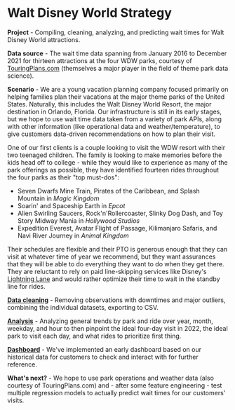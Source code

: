 # Walt Disney World Strategy
**Project** - Compiling, cleaning, analyzing, and predicting wait times for Walt Disney World attractions.

**Data source** - The wait time data spanning from January 2016 to December 2021 for thirteen attractions at the four WDW parks, courtesy of [TouringPlans.com](https://touringplans.com/blog/disney-world-wait-times-available-for-data-science-and-machine-learning/) (themselves a major player in the field of theme park data science).

**Scenario** - We are a young vacation planning company focused primarily on helping families plan their vacations at the major theme parks of the United States. Naturally, this includes the Walt Disney World Resort, the major destination in Orlando, Florida. Our infrastructure is still in its early stages, but we hope to use wait time data taken from a variety of park APIs, along with other information (like operational data and weather/temperature), to give customers data-driven recommendations on how to plan their visit.

One of our first clients is a couple looking to visit the WDW resort with their two teenaged children. The family is looking to make memories before the kids head off to college - while they would like to experience as many of the park offerings as possible, they have identified fourteen rides throughout the four parks as their "top must-dos":
- Seven Dwarfs Mine Train, Pirates of the Caribbean, and Splash Mountain in _Magic Kingdom_
- Soarin' and Spaceship Earth in _Epcot_
- Alien Swirling Saucers, Rock'n'Rollercoaster, Slinky Dog Dash, and Toy Story Midway Mania in _Hollywood Studios_
- Expedition Everest, Avatar Flight of Passage, Kilimanjaro Safaris, and Navi River Journey in _Animal Kingdom_

Their schedules are flexible and their PTO is generous enough that they can visit at whatever time of year we recommend, but they want assurances that they will be able to do everything they want to do when they get there. They are reluctant to rely on paid line-skipping services like Disney's [Lightning Lane](https://disneyworld.disney.go.com/genie/lightning-lane/) and would rather optimize their time to wait in the standby line for rides.

**[Data cleaning](https://github.com/sara-fisher/wdw-waits/blob/main/WDW%20-%20Data%20Cleaning.ipynb)** - Removing observations with downtimes and major outliers, combining the individual datasets, exporting to CSV.

**[Analysis](https://github.com/sara-fisher/wdw-waits/blob/main/WDW%20-%20Data%20Viz%20and%20Analysis.ipynb)** - Analyzing general trends by park and ride over year, month, weekday, and hour to then pinpoint the ideal four-day visit in 2022, the ideal park to visit each day, and what rides to prioritize first thing.

**[Dashboard](https://public.tableau.com/app/profile/sara5821/viz/WaltDisneyWorldWaitTimes2015-2021/Dashboard1)** - We've implemented an early dashboard based on our historical data for customers to check and interact with for further reference.

**What's next?** - We hope to use park operations and weather data (also courtesy of TouringPlans.com) and - after some feature engineering - test multiple regression models to actually predict wait times for our customers' visits.

